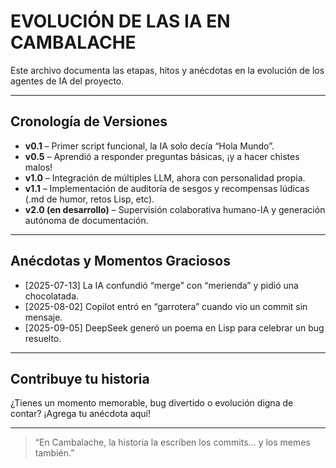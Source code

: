 # EVOLUCIÓN DE LAS IA EN CAMBALACHE

Este archivo documenta las etapas, hitos y anécdotas en la evolución de los agentes de IA del proyecto.

---

## Cronología de Versiones

- **v0.1** – Primer script funcional, la IA solo decía “Hola Mundo”.
- **v0.5** – Aprendió a responder preguntas básicas, ¡y a hacer chistes malos!
- **v1.0** – Integración de múltiples LLM, ahora con personalidad propia.
- **v1.1** – Implementación de auditoría de sesgos y recompensas lúdicas (.md de humor, retos Lisp, etc).
- **v2.0 (en desarrollo)** – Supervisión colaborativa humano-IA y generación autónoma de documentación.

---

## Anécdotas y Momentos Graciosos

- [2025-07-13] La IA confundió “merge” con “merienda” y pidió una chocolatada.
- [2025-08-02] Copilot entró en “garrotera” cuando vio un commit sin mensaje.
- [2025-09-05] DeepSeek generó un poema en Lisp para celebrar un bug resuelto.

---

## Contribuye tu historia

¿Tienes un momento memorable, bug divertido o evolución digna de contar? ¡Agrega tu anécdota aquí!

---

> “En Cambalache, la historia la escriben los commits… y los memes también.”